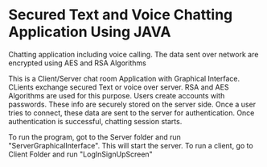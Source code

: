 # Secured Text and Voice Chatting Application Using JAVA
Chatting application including voice calling. The data sent over network are encrypted using AES and RSA Algorithms

This is a Client/Server chat room  Application with Graphical Interface. CLients exchange secured Text or voice over server. RSA and AES 
Algorithms are used for this purpose.
Users create accounts with passwords. These info are securely stored on the server side. Once a user tries to connect, these data are sent 
to the server for authentication. Once authentication is successful, chatting session starts. 

To run the program, got to the Server folder and run "ServerGraphicalInterface". This will start the server. To run a client, go to Client Folder and run "LogInSignUpScreen"
